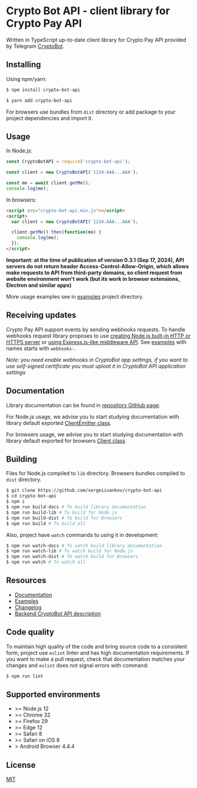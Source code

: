 # Crypto Bot API - client library for Crypto Pay API

Written in TypeScript up-to-date client library for Crypto Pay API provided by Telegram [CryptoBot](https://t.me/CryptoBot).

## Installing

Using npm/yarn:
```bash
$ npm install crypto-bot-api
```

```bash
$ yarn add crypto-bot-api
```

For browsers use bundles from `dist` directory or add package to your project dependencies and import it.

## Usage

In Node.js:

```javascript
const CryptoBotAPI = require('crypto-bot-api');

const client = new CryptoBotAPI('1234:AAA...AAA');

const me = await client.getMe();
console.log(me);
```

In browsers:

```html
<script src="crypto-bot-api.min.js"></script>
<script>
  var client = new CryptoBotAPI('1234:AAA...AAA');

  client.getMe().then(function(me) {
    console.log(me);
  });
</script>
```

**Important: at the time of publication of version 0.3.1 (Sep 17, 2024), API servers do not return header Access-Control-Allow-Origin, which allows make requests to API from third-party domains, so client request from website environment won't work (but its work in browser extensions, Electron and similar apps)**

More usage examples see in [examples](https://github.com/sergeiivankov/crypto-bot-api/tree/main/examples) project directory.

## Receiving updates

Crypto Pay API support events by sending webhooks requests. To handle webhooks request library proposes to use [creating Node.js built-in HTTP or HTTPS server](https://sergeiivankov.github.io/crypto-bot-api/classes/ClientEmitter.html#createServer) or [using Express.js-like middleware API](https://sergeiivankov.github.io/crypto-bot-api/classes/ClientEmitter.html#middleware). See [examples](https://github.com/sergeiivankov/crypto-bot-api/tree/main/examples) with names starts with `webhooks-`.

*Note: you need enable webhooks in CryptoBot app settings, if you want to use self-signed certificate you must uploat it in CryptoBot API application settings*

## Documentation

Library documentation can be found in [repository GitHub page](https://sergeiivankov.github.io/crypto-bot-api/).

For Node.js usage, we advise you to start studying documentation with library default exported [ClientEmitter class](https://sergeiivankov.github.io/crypto-bot-api/classes/ClientEmitter.html).

For browsers usage, we advise you to start studying documentation with library default exported for browsers [Client class](https://sergeiivankov.github.io/crypto-bot-api/classes/Client.html).

## Building

Files for Node.js compiled to `lib` directory. Browsers bundles compiled to `dist` directory.

```bash
$ git clone https://github.com/sergeiivankov/crypto-bot-api
$ cd crypto-bot-api
$ npm i
$ npm run build-docs # To build library documentation
$ npm run build-lib # To build for Node.js
$ npm run build-dist # To build for Browsers
$ npm run build # To build all
```

Also, project have `watch` commands to using it in development:
```bash
$ npm run watch-docs # To watch build library documentation
$ npm run watch-lib # To watch build for Node.js
$ npm run watch-dist # To watch build for Browsers
$ npm run watch # To watch all
```

## Resources

* [Documentation](https://sergeiivankov.github.io/crypto-bot-api/)
* [Examples](https://github.com/sergeiivankov/crypto-bot-api/tree/main/examples)
* [Changelog](https://github.com/sergeiivankov/crypto-bot-api/blob/main/changelog.md)
* [Backend CryptoBot API description](https://help.crypt.bot/crypto-pay-api)

## Code quality

To maintain high quality of the code and bring source code to a consistent form, project use `eslint` linter and has high documentation requirements. If you want to make a pull request, check that documentation matches your changes and `eslint` does not signal errors with command:

```bash
$ npm run lint
```

## Supported environments

- \>= Node.js 12
- \>= Chrome 32
- \>= Firefox 29
- \>= Edge 12
- \>= Safari 8
- \>= Safari on iOS 8
- \> Android Browser 4.4.4

## License

[MIT](https://github.com/sergeiivankov/crypto-bot-api/blob/main/license)